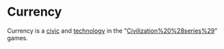 # Currency

Currency is a [civic](civic) and [technology](technology) in the "[Civilization%20%28series%29](Civilization)" games.